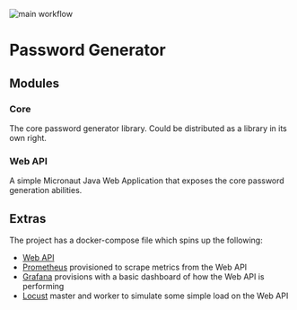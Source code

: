 ![main workflow](https://github.com/pacey/password-gen/actions/workflows/build_and_test.yml/badge.svg)

# Password Generator

## Modules

### Core

The core password generator library. Could be distributed as a library in its own right.

### Web API

A simple Micronaut Java Web Application that exposes the core password generation abilities.

## Extras

The project has a docker-compose file which spins up the following:
 * [Web API](http://localhost:8080/health)
 * [Prometheus](http://localhost:9090) provisioned to scrape metrics from the Web API
 * [Grafana](http://localhost:3000) provisions with a basic dashboard of how the Web API is performing
 * [Locust](http://localhost:8089) master and worker to simulate some simple load on the Web API
